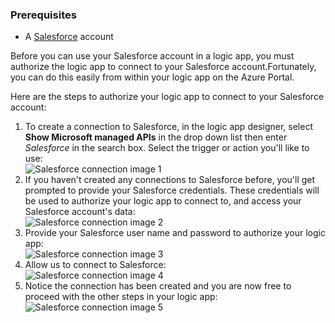 ### Prerequisites
* A [Salesforce](https://salesforce.com) account  

Before you can use your Salesforce account in a logic app, you must authorize the logic app to connect to your Salesforce account.Fortunately, you can do this easily from within your logic app on the Azure Portal.  

Here are the steps to authorize your logic app to connect to your Salesforce account:  

1. To create a connection to Salesforce, in the logic app designer, select **Show Microsoft managed APIs** in the drop down list then enter *Salesforce* in the search box. Select the trigger or action you'll like to use:  
   ![Salesforce connection image 1](./media/connectors-create-api-salesforce/salesforce-1.png)  
2. If you haven't created any connections to Salesforce before, you'll get prompted to provide your Salesforce credentials. These credentials will be used to authorize your logic app to connect to, and access your Salesforce account's data:  
   ![Salesforce connection image 2](./media/connectors-create-api-salesforce/salesforce-2.png)  
3. Provide your Salesforce user name and password to authorize your logic app:  
   ![Salesforce connection image 3](./media/connectors-create-api-salesforce/salesforce-3.png)  
4. Allow us to connect to Salesforce:  
   ![Salesforce connection image 4](./media/connectors-create-api-salesforce/salesforce-4.png)  
5. Notice the connection has been created and you are now free to proceed with the other steps in your logic app:  
   ![Salesforce connection image 5](./media/connectors-create-api-salesforce/salesforce-5.png)  

